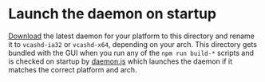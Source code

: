 # Launch the daemon on startup
[Download](https://vcash.info/) the latest daemon for your platform
to this directory and rename it to `vcashd-ia32` or `vcashd-x64`, depending on
your arch. This directory gets bundled with the GUI when you run any of the
`npm run build-*` scripts and is checked on startup by
[daemon.js](https://github.com/openvcash/vcash-electron/blob/master/src/stores/daemon.js)
which launches the daemon if it matches the correct platform and arch.
